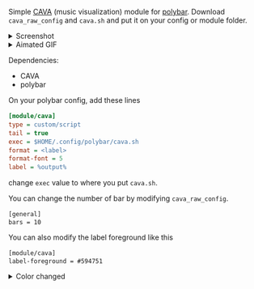Simple [CAVA](https://github.com/karlstav/cava) (music visualization) module for [polybar](https://github.com/polybar/polybar). Download `cava_raw_config` and `cava.sh` and put it on your config or module folder.

<details>
    <summary>Screenshot</summary>
    <img src="./img/screenshot.png" title="screenshot">
</details>

<details>
    <summary>Aimated GIF</summary>
    <img src="./img/animated.gif" title="animated">
</details>

Dependencies:
- CAVA
- polybar

On your polybar config, add these lines
```ini
[module/cava]
type = custom/script
tail = true
exec = $HOME/.config/polybar/cava.sh
format = <label>
format-font = 5
label = %output%
```

change `exec` value to where you put `cava.sh`.

You can change the number of bar by modifying `cava_raw_config`.
```
[general]
bars = 10
```

You can also modify the label foreground like this
```
[module/cava]
label-foreground = #594751
```
<details>
    <summary>Color changed</summary>
    <img src="./img/color-changed.png" title="changed color">
</details>
